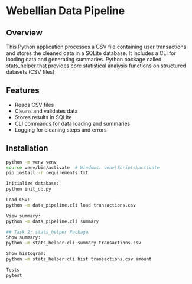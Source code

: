 # Webellian Data Pipeline

## Overview
This Python application processes a CSV file containing user transactions and stores the cleaned data in a SQLite database.
It includes a CLI for loading data and generating summaries.
Python package called stats_helper that provides core statistical analysis functions on structured datasets (CSV files)

## Features
- Reads CSV files
- Cleans and validates data
- Stores results in SQLite
- CLI commands for data loading and summaries
- Logging for cleaning steps and errors

## Installation
```bash
python -m venv venv
source venv/bin/activate  # Windows: venv\Scripts\activate
pip install -r requirements.txt

Initialize database:
python init_db.py

Load CSV:
python -m data_pipeline.cli load transactions.csv

View summary:
python -m data_pipeline.cli summary

## Task 2: stats_helper Package
Show summary:
python -m stats_helper.cli summary transactions.csv

Show histogram:
python -m stats_helper.cli hist transactions.csv amount

Tests
pytest
